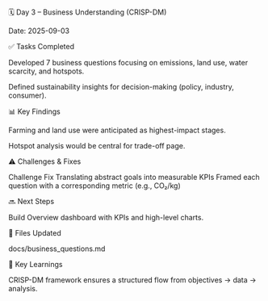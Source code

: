 🗓 Day 3 – Business Understanding (CRISP-DM)

Date: 2025-09-03

✅ Tasks Completed

Developed 7 business questions focusing on emissions, land use, water scarcity, and hotspots.

Defined sustainability insights for decision-making (policy, industry, consumer).

📊 Key Findings

Farming and land use were anticipated as highest-impact stages.

Hotspot analysis would be central for trade-off page.

⚠️ Challenges & Fixes

Challenge	Fix
Translating abstract goals into measurable KPIs	Framed each question with a corresponding metric (e.g., CO₂/kg)

🔜 Next Steps

Build Overview dashboard with KPIs and high-level charts.

📂 Files Updated

docs/business_questions.md

🧠 Key Learnings

CRISP-DM framework ensures a structured flow from objectives → data → analysis.
